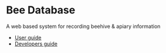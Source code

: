 # Bee Database

A web based system for recording beehive & apiary information

- [User guide](user/overview.md)
- [Developers guide](dev/overview.md)
  
